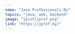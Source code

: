 ```yaml
---
name: "Java Professionals By"
topics: "java, web, backend"
image: "jprof/jprof.png"
link: "https://jprof.by/"
---
```

